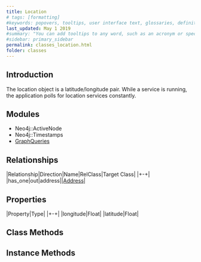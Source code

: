 ```yaml
---
title: Location
# tags: [formatting]
#keywords: popovers, tooltips, user interface text, glossaries, definitions
last_updated: May 1 2019
#summary: "You can add tooltips to any word, such as an acronym or specialized term. Tooltips work well for glossary definitions, because you don't have to keep repeating the definition, nor do you assume the reader already knows the word's meaning."
#sidebar: primary_sidebar
permalink: classes_location.html
folder: classes
---
```


## Introduction

The location object is a latitude/longitude pair. While a service is running, the application polls for location services constantly.

## Modules

* Neo4j::ActiveNode
* Neo4j::Timestamps
* [GraphQueries](/modules_graph_queries.html)

## Relationships

|Relationship|Direction|Name|RelClass|Target Class|
|+-+|
|has_one|out|address||[Address](/classes_address.html)|

## Properties

|Property|Type|
|+-+|
|longitude|Float|
|latitude|Float|

## Class Methods

## Instance Methods

